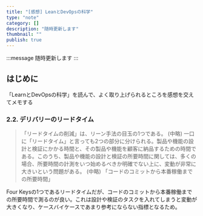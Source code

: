 ```yaml
---
title: "[感想] LeanとDevOpsの科学"
type: "note"
category: []
description: "随時更新します"
thumbnail: ""
publish: true
---
```


:::message
随時更新します
:::

## はじめに

「LearnとDevOpsの科学」を読んで、よく取り上げられるところを感想を交えてメモする


### 2.2. デリバリーのリードタイム

> 「リードタイムの削減」は、リーン手法の目玉の1つである。
(中略)
> 一口に「リードタイム」と言っても2つの部分に分けられる。製品や機能の設計と検証にかかる時間と、その製品や機能を顧客に納品するための時間である。このうち、製品や機能の設計と検証の所要時間に関しては、多くの場合、所要時間の計測をいつ始めるべきか明確でない上に、変動が非常に大きいという問題がある。
(中略)
> 「コードのコミットから本番稼働までの所要時間」

Four Keysの1つであるリードタイムだが、コードのコミットから本番稼働までの所要時間で測るのが良い。これは設計や検証のタスクを入れてしまうと変動が大きくなり、ケースバイケースであまり参考にならない指標となるため。


